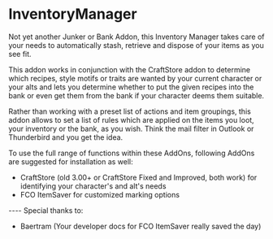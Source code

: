 # InventoryManager

Not yet another Junker or Bank Addon, this Inventory Manager takes care of your needs to automatically stash, retrieve and dispose of your items as you see fit.

This addon works in conjunction with the CraftStore addon to determine which recipes, style motifs or traits are wanted by your current character or your alts and lets you determine whether to put the given recipes into the bank or even get them from the bank if your character deems them suitable.

Rather than working with a preset list of actions and item groupings, this addon allows to set a list of rules which are applied on the items you loot, your inventory or the bank, as you wish. Think the mail filter in Outlook or Thunderbird and you get the idea.

To use the full range of functions within these AddOns, following AddOns are suggested for installation as well:
 * CraftStore (old 3.00+ or CraftStore Fixed and Improved, both work) for identifying your character's and alt's needs
 * FCO ItemSaver for customized marking options

---- Special thanks to:
 * Baertram (Your developer docs for FCO ItemSaver really saved the day)
